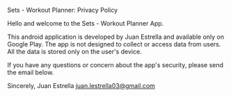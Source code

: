 Sets - Workout Planner: Privacy Policy

Hello and welcome to the Sets - Workout Planner App.

This android application is developed by Juan Estrella and available only on Google Play.
The app is not designed to collect or access data from users. All the data is stored only on the user's device.

If you have any questions or concern about the app's security, please send the email below.

Sincerely,
Juan Estrella
juan.lestrella03@gmail.com
